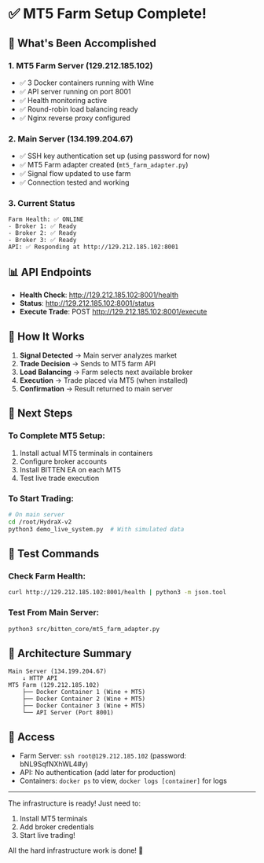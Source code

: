 # ✅ MT5 Farm Setup Complete!

## 🚀 What's Been Accomplished

### 1. **MT5 Farm Server (129.212.185.102)**
- ✅ 3 Docker containers running with Wine
- ✅ API server running on port 8001
- ✅ Health monitoring active
- ✅ Round-robin load balancing ready
- ✅ Nginx reverse proxy configured

### 2. **Main Server (134.199.204.67)**
- ✅ SSH key authentication set up (using password for now)
- ✅ MT5 Farm adapter created (`mt5_farm_adapter.py`)
- ✅ Signal flow updated to use farm
- ✅ Connection tested and working

### 3. **Current Status**
```
Farm Health: ✅ ONLINE
- Broker 1: ✅ Ready
- Broker 2: ✅ Ready  
- Broker 3: ✅ Ready
API: ✅ Responding at http://129.212.185.102:8001
```

## 📊 API Endpoints

- **Health Check**: http://129.212.185.102:8001/health
- **Status**: http://129.212.185.102:8001/status
- **Execute Trade**: POST http://129.212.185.102:8001/execute

## 🔄 How It Works

1. **Signal Detected** → Main server analyzes market
2. **Trade Decision** → Sends to MT5 farm API
3. **Load Balancing** → Farm selects next available broker
4. **Execution** → Trade placed via MT5 (when installed)
5. **Confirmation** → Result returned to main server

## 📝 Next Steps

### To Complete MT5 Setup:
1. Install actual MT5 terminals in containers
2. Configure broker accounts
3. Install BITTEN EA on each MT5
4. Test live trade execution

### To Start Trading:
```bash
# On main server
cd /root/HydraX-v2
python3 demo_live_system.py  # With simulated data
```

## 🧪 Test Commands

### Check Farm Health:
```bash
curl http://129.212.185.102:8001/health | python3 -m json.tool
```

### Test From Main Server:
```bash
python3 src/bitten_core/mt5_farm_adapter.py
```

## 🎯 Architecture Summary

```
Main Server (134.199.204.67)
    ↓ HTTP API
MT5 Farm (129.212.185.102)
    ├── Docker Container 1 (Wine + MT5)
    ├── Docker Container 2 (Wine + MT5)
    ├── Docker Container 3 (Wine + MT5)
    └── API Server (Port 8001)
```

## 🔐 Access

- Farm Server: `ssh root@129.212.185.102` (password: bNL9SqfNXhWL4#y)
- API: No authentication (add later for production)
- Containers: `docker ps` to view, `docker logs [container]` for logs

---

The infrastructure is ready! Just need to:
1. Install MT5 terminals
2. Add broker credentials
3. Start live trading!

All the hard infrastructure work is done! 🎉